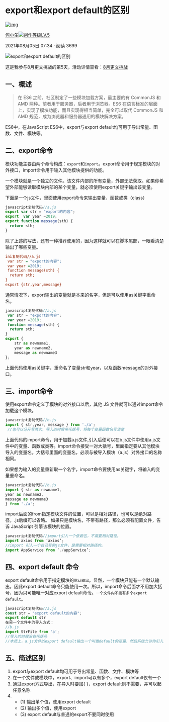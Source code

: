 # export和export default的区别

[![img](https://p3-passport.byteimg.com/img/user-avatar/6364348965908f03e6a2dd188816e927~100x100.awebp)](https://juejin.cn/user/4001878056632791)

[何小玍![创作等级LV.5](https://p3-juejin.byteimg.com/tos-cn-i-k3u1fbpfcp/8584543d8535435a9d74c1fbf7901ac7~tplv-k3u1fbpfcp-no-mark:0:0:0:0.awebp)](https://juejin.cn/user/4001878056632791)

2021年08月05日 07:34 · 阅读 3699

![export和export default的区别](https://p9-juejin.byteimg.com/tos-cn-i-k3u1fbpfcp/2f8548129ca943ba896901fcc06d3814~tplv-k3u1fbpfcp-zoom-crop-mark:1512:1512:1512:851.awebp)

这是我参与8月更文挑战的第5天，活动详情查看：[8月更文挑战](https://juejin.cn/post/6987962113788493831)

## 一、概述

> 在 ES6 之前，社区制定了一些模块加载方案，最主要的有 CommonJS 和 AMD 两种。前者用于服务器，后者用于浏览器。ES6 在语言标准的层面上，实现了模块功能，而且实现得相当简单，完全可以取代 CommonJS 和 AMD 规范，成为浏览器和服务器通用的模块解决方案。

ES6中，在JavaScript ES6中，export与export default均可用于导出常量、函数、文件、模块等。

## 二、export命令

模块功能主要由两个命令构成：`export`和`import`。export命令用于规定模块的对外接口，import命令用于输入其他模块提供的功能。

一个模块就是一个独立的文件。该文件内部的所有变量，外部无法获取。如果你希望外部能够读取模块内部的某个变量，就必须使用export关键字输出该变量。

下面是一个js文件，里面使用export命令来输出变量，函数或类（class）

```javascript
javascript复制代码//a.js
export var str = "export的内容";
export  var year =2019;
export function message(sth) {
  return sth;
}
```

除了上述的写法，还有一种推荐使用的，因为这样就可以在脚本尾部，一眼看清楚输出了哪些变量。

```ini
ini复制代码//a.js
 var str = "export的内容";
 var year =2019;
 function message(sth) {
  return sth;
}
export {str,year,message}
```

通常情况下，export输出的变量就是本来的名字，但是可以使用as关键字重命名。

```javascript
javascript复制代码//a.js
 var str = "export的内容";
 var year =2019;
 function message(sth) {
  return sth;
}
export {
    str as newname1,
    year as newname2,
    message as newname3
};
```

上面代码使用as关键字，重命名了变量str和year，以及函数message的对外接口。

## 三、import命令

使用export命令定义了模块的对外接口以后，其他 JS 文件就可以通过import命令加载这个模块。

```javascript
javascript复制代码//b.js
import { str,year, message } from './a';
 //也可以分开写两次，导入的时候带花括号，将每个变量函数名写清楚
```

上面代码的import命令，用于加载a.js文件,引入后便可以在b.js文件中使用a.js文件中的变量、函数或类等。import命令接受一对大括号，里面指定要从其他模块导入的变量名。大括号里面的变量名，必须与被导入模块（a.js）对外接口的名称相同。

如果想为输入的变量重新取一个名字，import命令要使用as关键字，将输入的变量重命名。

```javascript
javascript复制代码//b.js
import { str as newname1,
year as newname2,
message as newname3
} from './a';
```

import后面的from指定模块文件的位置，可以是相对路径，也可以是绝对路径，.js后缀可以省略。 如果只是模块名，不带有路径，那么必须有配置文件，告诉 JavaScript 引擎该模块的位置。

```javascript
javascript复制代码//import引入一个依赖包，不需要相对路径。
import axios from ‘axios’;
//import 引入一个自己写的js文件，是需要相对路径的。
import AppService from ‘./appService’;
```

## 四、export default 命令

export default命令用于指定模块的`默认输出`。显然，一个模块只能有一个默认输出，因此export default命令只能使用一次。所以，import命令后面才不用加大括号，因为只可能唯一对应export default命令。`一个文件内不能有多个export default`。

```javascript
javascript复制代码//a.js
const str = "export default的内容";
export default str
在另一个文件中的导入方式： 
//b.js 
import StrFile from 'a'; 
//导入的时候没有花括号
//本质上，a.js文件的export default输出一个叫做default的变量，然后系统允许你引入的时候为它取任意名字。
```

## 五、简述区别

1. export与export default均可用于导出常量、函数、文件、模块等
2. 在一个文件或模块中，export、import可以有多个，export default仅有一个
3. 通过export方式导出，在导入时要加{ }，export default则不需要，并可以起任意名称
4. - (1) 输出单个值，使用export default
   - (2) 输出多个值，使用export
   - (3) export default与普通的export不要同时使用